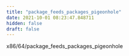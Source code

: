 ```yaml
---
title: "package_feeds_packages_pigeonhole"
date: 2021-10-01 08:23:47.848711
hidden: false
draft: false
---
```


x86/64/package_feeds_packages_pigeonhole

